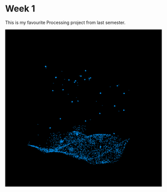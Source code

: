 # Week 1
This is my favourite Processing project from last semester.

![img](https://github.com/ShandShen/Junyu-Shen/blob/master/Week01/Screenshot.png)
